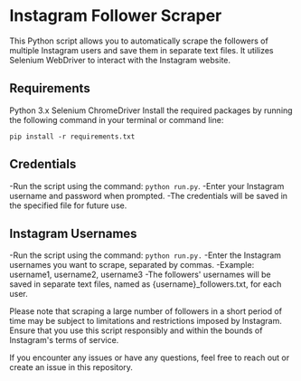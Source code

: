 # Instagram Follower Scraper

This Python script allows you to automatically scrape the followers of multiple Instagram users and save them in separate text files. It utilizes Selenium WebDriver to interact with the Instagram website.

## Requirements

Python 3.x
Selenium
ChromeDriver
Install the required packages by running the following command in your terminal or command line:

`pip install -r requirements.txt`

## Credentials

-Run the script using the command: `python run.py`.
-Enter your Instagram username and password when prompted.
-The credentials will be saved in the specified file for future use.

## Instagram Usernames

-Run the script using the command: `python run.py.`
-Enter the Instagram usernames you want to scrape, separated by commas.
-Example: username1, username2, username3
-The followers' usernames will be saved in separate text files, named as {username}\_followers.txt, for each user.

Please note that scraping a large number of followers in a short period of time may be subject to limitations and restrictions imposed by Instagram. Ensure that you use this script responsibly and within the bounds of Instagram's terms of service.

If you encounter any issues or have any questions, feel free to reach out or create an issue in this repository.
